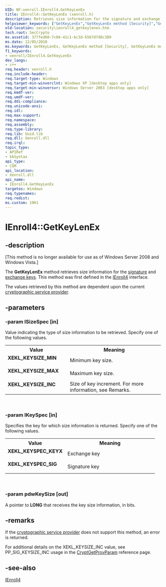 ```yaml
---
UID: NF:xenroll.IEnroll4.GetKeyLenEx
title: IEnroll4::GetKeyLenEx (xenroll.h)
description: Retrieves size information for the signature and exchange keys.helpviewer_keywords: ["GetKeyLenEx","GetKeyLenEx method [Security]","GetKeyLenEx method [Security]","IEnroll4 interface","IEnroll4 interface [Security]","GetKeyLenEx method","IEnroll4.GetKeyLenEx","IEnroll4::GetKeyLenEx","XEKL_KEYSIZE_INC","XEKL_KEYSIZE_MAX","XEKL_KEYSIZE_MIN","XEKL_KEYSPEC_KEYX","XEKL_KEYSPEC_SIG","security.ienroll4_getkeylenex","xenroll/IEnroll4::GetKeyLenEx"]
old-location: security\ienroll4_getkeylenex.htm
tech.root: SecCrypto
ms.assetid: 377fed60-7c04-41c1-bc3d-6567d7d8c389
ms.date: 12/05/2018
ms.keywords: GetKeyLenEx, GetKeyLenEx method [Security], GetKeyLenEx method [Security],IEnroll4 interface, IEnroll4 interface [Security],GetKeyLenEx method, IEnroll4.GetKeyLenEx, IEnroll4::GetKeyLenEx, XEKL_KEYSIZE_INC, XEKL_KEYSIZE_MAX, XEKL_KEYSIZE_MIN, XEKL_KEYSPEC_KEYX, XEKL_KEYSPEC_SIG, security.ienroll4_getkeylenex, xenroll/IEnroll4::GetKeyLenEx
f1_keywords:
- xenroll/IEnroll4.GetKeyLenEx
dev_langs:
- c++
req.header: xenroll.h
req.include-header: 
req.target-type: Windows
req.target-min-winverclnt: Windows XP [desktop apps only]
req.target-min-winversvr: Windows Server 2003 [desktop apps only]
req.kmdf-ver: 
req.umdf-ver: 
req.ddi-compliance: 
req.unicode-ansi: 
req.idl: 
req.max-support: 
req.namespace: 
req.assembly: 
req.type-library: 
req.lib: Uuid.lib
req.dll: Xenroll.dll
req.irql: 
topic_type:
- APIRef
- kbSyntax
api_type:
- COM
api_location:
- Xenroll.dll
api_name:
- IEnroll4.GetKeyLenEx
targetos: Windows
req.typenames: 
req.redist: 
ms.custom: 19H1
---
```


# IEnroll4::GetKeyLenEx


## -description


<p class="CCE_Message">[This method is no longer available for use as of Windows Server 2008 and Windows Vista.]

The <b>GetKeyLenEx</b> method retrieves size information for the <a href="https://docs.microsoft.com/windows/desktop/SecGloss/s-gly">signature</a> and <a href="https://docs.microsoft.com/windows/desktop/SecGloss/e-gly">exchange keys</a>. This method was first defined in the <a href="https://docs.microsoft.com/windows/desktop/api/xenroll/nn-xenroll-ienroll4">IEnroll4</a> interface.

The values retrieved by this method are dependent upon the current <a href="https://docs.microsoft.com/windows/desktop/SecGloss/c-gly">cryptographic service provider</a>.


## -parameters




### -param lSizeSpec [in]

Value indicating the type of size information to be retrieved. Specify one of the following values.

<table>
<tr>
<th>Value</th>
<th>Meaning</th>
</tr>
<tr>
<td width="40%"><a id="XEKL_KEYSIZE_MIN"></a><a id="xekl_keysize_min"></a><dl>
<dt><b>XEKL_KEYSIZE_MIN</b></dt>
</dl>
</td>
<td width="60%">
Minimum key size.

</td>
</tr>
<tr>
<td width="40%"><a id="XEKL_KEYSIZE_MAX"></a><a id="xekl_keysize_max"></a><dl>
<dt><b>XEKL_KEYSIZE_MAX</b></dt>
</dl>
</td>
<td width="60%">
Maximum key size.

</td>
</tr>
<tr>
<td width="40%"><a id="XEKL_KEYSIZE_INC"></a><a id="xekl_keysize_inc"></a><dl>
<dt><b>XEKL_KEYSIZE_INC</b></dt>
</dl>
</td>
<td width="60%">
Size of key increment. For more information, see Remarks.

</td>
</tr>
</table>
 


### -param lKeySpec [in]

Specifies the key for which size information is returned. Specify one of the following values.

<table>
<tr>
<th>Value</th>
<th>Meaning</th>
</tr>
<tr>
<td width="40%"><a id="XEKL_KEYSPEC_KEYX"></a><a id="xekl_keyspec_keyx"></a><dl>
<dt><b>XEKL_KEYSPEC_KEYX</b></dt>
</dl>
</td>
<td width="60%">
Exchange key

</td>
</tr>
<tr>
<td width="40%"><a id="XEKL_KEYSPEC_SIG"></a><a id="xekl_keyspec_sig"></a><dl>
<dt><b>XEKL_KEYSPEC_SIG</b></dt>
</dl>
</td>
<td width="60%">
Signature key

</td>
</tr>
</table>
 


### -param pdwKeySize [out]

A pointer to <b>LONG</b> that receives the key size information, in bits.


## -remarks



If the <a href="https://docs.microsoft.com/windows/desktop/SecGloss/c-gly">cryptographic service provider</a> does not support this method, an error is returned.

For additional details on the XEKL_KEYSIZE_INC value, see PP_SIG_KEYSIZE_INC usage in the 
<a href="https://docs.microsoft.com/windows/desktop/api/wincrypt/nf-wincrypt-cryptgetprovparam">CryptGetProvParam</a> reference page.




## -see-also




<a href="https://docs.microsoft.com/windows/desktop/api/xenroll/nn-xenroll-ienroll4">IEnroll4</a>
 

 

